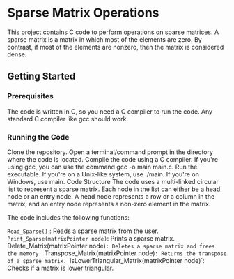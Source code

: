 # Sparse Matrix Operations

This project contains C code to perform operations on sparse matrices. A sparse matrix is a matrix in which most of the elements are zero. By contrast, if most of the elements are nonzero, then the matrix is considered dense.

## Getting Started

### Prerequisites
The code is written in C, so you need a C compiler to run the code. Any standard C compiler like gcc should work.

### Running the Code
Clone the repository.
Open a terminal/command prompt in the directory where the code is located.
Compile the code using a C compiler. If you're using gcc, you can use the command gcc -o main main.c.
Run the executable. If you're on a Unix-like system, use ./main. If you're on Windows, use main.
Code Structure
The code uses a multi-linked circular list to represent a sparse matrix. Each node in the list can either be a head node or an entry node. A head node represents a row or a column in the matrix, and an entry node represents a non-zero element in the matrix.

The code includes the following functions:

`Read_Sparse()` : Reads a sparse matrix from the user.
`Print_Sparse(matrixPointer node)`: Prints a sparse matrix.
Delete_Matrix(matrixPointer node)`: Deletes a sparse matrix and frees the memory.
`Transpose_Matrix(matrixPointer node)`: Returns the transpose of a sparse matrix.
`IsLowerTriangular_Matrix(matrixPointer node)`: Checks if a matrix is lower triangular.